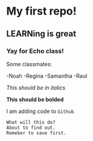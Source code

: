 # My first repo!

## LEARNing is great

### Yay for Echo class!

Some classmates:

-Noah
-Regina
-Samantha
-Raul

*This should be in italics*

**This should be bolded**

I am adding code to `Github`

```
What will this do?
About to find out.
Remeber to save first.
```
